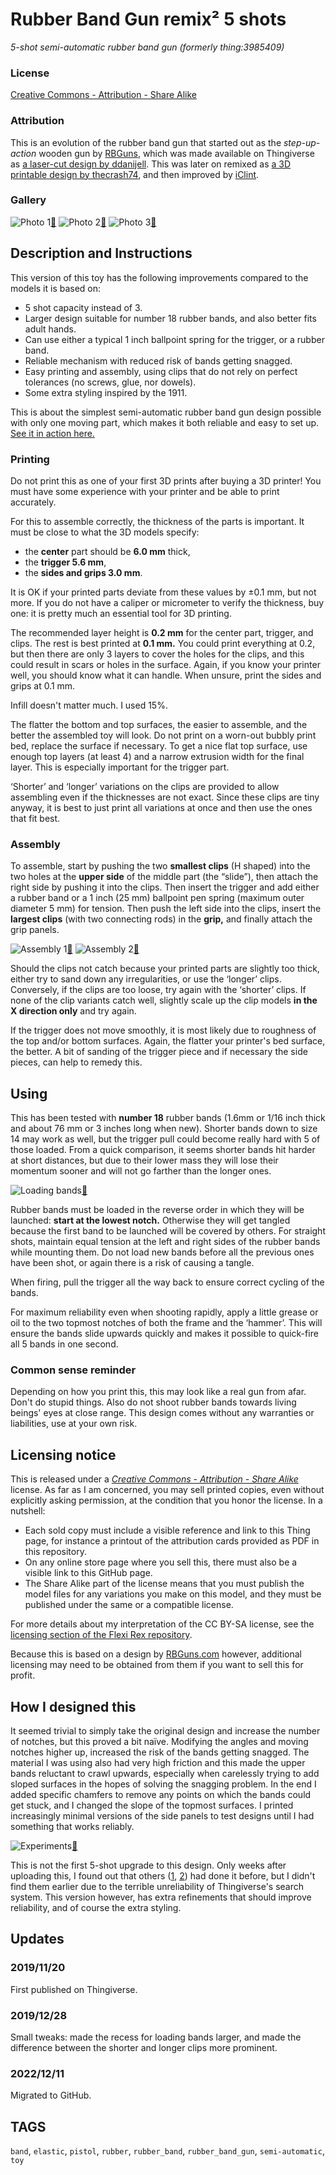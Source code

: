 # Rubber Band Gun remix² 5 shots
*5-shot semi-automatic rubber band gun (formerly thing:3985409)*

### License
[Creative Commons - Attribution - Share Alike](https://creativecommons.org/licenses/by-sa/4.0/)

### Attribution

This is an evolution of the rubber band gun that started out as the *step-up-action* wooden gun by [RBGuns](https://www.rbguns.com/), which was made available on Thingiverse as [a laser-cut design by ddanijell](https://www.thingiverse.com/thing:848581). This was later on remixed as [a 3D printable design by thecrash74](https://www.thingiverse.com/thing:931909), and then improved by [iClint](https://www.thingiverse.com/thing:1666305).

### Gallery

![Photo 1](thumbs/rubbergun1.jpg)[🔎](images/rubbergun1.jpg) ![Photo 2](thumbs/rubbergun2.jpg)[🔎](images/rubbergun2.jpg) ![Photo 3](thumbs/rubbergun3.jpg)[🔎](images/rubbergun3.jpg)


## Description and Instructions

This version of this toy has the following improvements compared to the models it is based on:
- 5 shot capacity instead of 3.
- Larger design suitable for number 18 rubber bands, and also better fits adult hands.
- Can use either a typical 1 inch ballpoint spring for the trigger, or a rubber band.
- Reliable mechanism with reduced risk of bands getting snagged.
- Easy printing and assembly, using clips that do not rely on perfect tolerances (no screws, glue, nor dowels).
- Some extra styling inspired by the 1911.

This is about the simplest semi-automatic rubber band gun design possible with only one moving part, which makes it both reliable and easy to set up. [See it in action here.](https://youtu.be/ElJUnlLW0RQ)


### Printing

Do not print this as one of your first 3D prints after buying a 3D printer! You must have some experience with your printer and be able to print accurately.

For this to assemble correctly, the thickness of the parts is important. It must be close to what the 3D models specify:
- the **center** part should be **6.0 mm** thick,
- the **trigger 5.6 mm**,
- the **sides and grips 3.0 mm**.

It is OK if your printed parts deviate from these values by ±0.1 mm, but not more. If you do not have a caliper or micrometer to verify the thickness, buy one: it is pretty much an essential tool for 3D printing.

The recommended layer height is **0.2 mm** for the center part, trigger, and clips. The rest is best printed at **0.1 mm.** You could print everything at 0.2, but then there are only 3 layers to cover the holes for the clips, and this could result in scars or holes in the surface. Again, if you know your printer well, you should know what it can handle. When unsure, print the sides and grips at 0.1 mm.

Infill doesn't matter much. I used 15%.

The flatter the bottom and top surfaces, the easier to assemble, and the better the assembled toy will look. Do not print on a worn-out bubbly print bed, replace the surface if necessary. To get a nice flat top surface, use enough top layers (at least 4) and a narrow extrusion width for the final layer. This is especially important for the trigger part.

‘Shorter’ and ‘longer’ variations on the clips are provided to allow assembling even if the thicknesses are not exact. Since these clips are tiny anyway, it is best to just print all variations at once and then use the ones that fit best.


### Assembly

To assemble, start by pushing the two **smallest clips** (H shaped) into the two holes at the **upper side** of the middle part (the “slide”), then attach the right side by pushing it into the clips. Then insert the trigger and add either a rubber band or a 1 inch (25 mm) ballpoint pen spring (maximum outer diameter 5 mm) for tension. Then push the left side into the clips, insert the **largest clips** (with two connecting rods) in the **grip,** and finally attach the grip panels.

![Assembly 1](thumbs/rubbergun-assembly1.png)[🔎](images/rubbergun-assembly1.png) ![Assembly 2](thumbs/rubbergun-assembly2.jpg)[🔎](images/rubbergun-assembly2.jpg)

Should the clips not catch because your printed parts are slightly too thick, either try to sand down any irregularities, or use the ‘longer’ clips. Conversely, if the clips are too loose, try again with the ‘shorter’ clips. If none of the clip variants catch well, slightly scale up the clip models **in the X direction only** and try again.

If the trigger does not move smoothly, it is most likely due to roughness of the top and/or bottom surfaces. Again, the flatter your printer's bed surface, the better. A bit of sanding of the trigger piece and if necessary the side pieces, can help to remedy this.


## Using

This has been tested with **number 18** rubber bands (1.6mm or 1/16 inch thick and about 76 mm or 3 inches long when new). Shorter bands down to size 14 may work as well, but the trigger pull could become really hard with 5 of those loaded. From a quick comparison, it seems shorter bands hit harder at short distances, but due to their lower mass they will lose their momentum sooner and will not go farther than the longer ones.

![Loading bands](thumbs/rubbergun-loading.jpg)[🔎](images/rubbergun-loading.jpg)

Rubber bands must be loaded in the reverse order in which they will be launched: **start at the lowest notch.** Otherwise they will get tangled because the first band to be launched will be covered by others. For straight shots, maintain equal tension at the left and right sides of the rubber bands while mounting them. Do not load new bands before all the previous ones have been shot, or again there is a risk of causing a tangle.

When firing, pull the trigger all the way back to ensure correct cycling of the bands.

For maximum reliability even when shooting rapidly, apply a little grease or oil to the two topmost notches of both the frame and the ‘hammer’. This will ensure the bands slide upwards quickly and makes it possible to quick-fire all 5 bands in one second.

### Common sense reminder

Depending on how you print this, this may look like a real gun from afar. Don't do stupid things. Also do not shoot rubber bands towards living beings' eyes at close range. This design comes without any warranties or liabilities, use at your own risk.


## Licensing notice

This is released under a *[Creative Commons - Attribution - Share Alike](http://creativecommons.org/licenses/by-sa/3.0/)* license. As far as I am concerned, you may sell printed copies, even without explicitly asking permission, at the condition that you honor the license. In a nutshell:
- Each sold copy must include a visible reference and link to this Thing page, for instance a printout of the attribution cards provided as PDF in this repository.
- On any online store page where you sell this, there must also be a visible link to this GitHub page.
- The Share Alike part of the license means that you must publish the model files for any variations you make on this model, and they must be published under the same or a compatible license.

For more details about my interpretation of the CC BY-SA license, see the [licensing section of the Flexi Rex repository](https://github.com/DrLex0/print3D-FlexiRex#license-clarification-read-this-before-contacting-me).

Because this is based on a design by [RBGuns.com](https://www.rbguns.com/) however, additional licensing may need to be obtained from them if you want to sell this for profit.


## How I designed this

It seemed trivial to simply take the original design and increase the number of notches, but this proved a bit naïve. Modifying the angles and moving notches higher up, increased the risk of the bands getting snagged. The material I was using also had very high friction and this made the upper bands reluctant to crawl upwards, especially when carelessly trying to add sloped surfaces in the hopes of solving the snagging problem. In the end I added specific chamfers to remove any points on which the bands could get stuck, and I changed the slope of the topmost surfaces. I printed increasingly minimal versions of the side panels to test designs until I had something that works reliably.

![Experiments](thumbs/rubbergun-junk.jpg)[🔎](images/rubbergun-junk.jpg)

This is not the first 5-shot upgrade to this design. Only weeks after uploading this, I found out that others ([1](https://www.thingiverse.com/thing:296960), [2](https://www.thingiverse.com/thing:2701321)) had done it before, but I didn't find them earlier due to the terrible unreliability of Thingiverse's search system. This version however, has extra refinements that should improve reliability, and of course the extra styling.


## Updates

### 2019/11/20
First published on Thingiverse.

### 2019/12/28
Small tweaks: made the recess for loading bands larger, and made the difference between the shorter and longer clips more prominent.

### 2022/12/11
Migrated to GitHub.


## TAGS

`band`, `elastic`, `pistol`, `rubber`, `rubber_band`, `rubber_band_gun`, `semi-automatic`, `toy`

